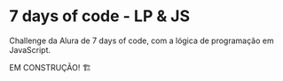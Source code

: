 # 7 days of code - LP & JS
Challenge da Alura de 7 days of code, com a lógica de programação em JavaScript.

EM CONSTRUÇÃO! 🏗️
